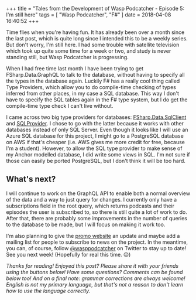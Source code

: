 +++
title = "Tales from the Development of Wasp Podcatcher - Episode 5: I'm still here"
tags = [ "Wasp Podcatcher", "F#" ]
date = 2018-04-08 16:40:52
+++


Time flies when you're having fun. It has already been over a month since the last post, which is quite long since I intended this to be a weekly series. But don't worry, I'm still here. I had some trouble with satellite television which took up quite some time for a week or two, and study is never standing still, but Wasp Podcatcher is progressing.

When I had free time last month I have been trying to get FSharp.Data.GraphQL to talk to the database, without having to specify all the types in the database again. Luckily F# has a really cool thing called Type Providers, which allow you to do compile-time checking of types inferred from other places, in my case a SQL database. This way I don't have to specify the SQL tables again in the F# type system, but I do get the compile-time type check I can't live without.

<!-- more -->

I came across two big type providers for databases: [FSharp.Data.SqlClient](fsprojects.github.io/FSharp.Data.SqlClient/) and [SQLProvider](fsprojects.github.io/SQLProvider/). I chose to go with the latter because it works with other databases instead of only SQL Server. Even though it looks like I will use an Azure SQL database for this project, I might go to a PostgreSQL database on AWS if that's cheaper (i.e. AWS gives me more credit for free, because I'm a student). However, to allow the SQL type provider to make sense of my Anchor modelled database, I did write some views in SQL. I'm not sure if those can easily be ported PostgreSQL, but I don't think it will be too hard.

## What's next?
I will continue to work on the GraphQL API to enable both a normal overview of the data and a way to just query for changes. I currently only have a subscriptions field in the root query, which returns podcasts and their episodes the user is subscribed to, so there is still quite a lot of work to do. After that, there are probably some improvements in the number of queries to the database to be made, but I will focus on making it work too.

I'm also planning to give the [promo website](https://wasppodcatcher.com) an update and maybe add a mailing list for people to subscribe to news on the project. In the meantime, you can, of course, follow [@wasppodcatcher](https://twitter.com/wasppodcatcher) on Twitter to stay up to date! See you next week! (Hopefully for real this time. 😉)

*Thanks for reading! Enjoyed this post? Please share it with your friends using the buttons below! Have some questions? Comments can be found below too! And on a final note: grammar corrections are always welcome! English is not my primary language, but that's not a reason to don't learn how to use the language correctly.*